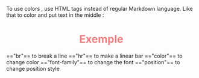 To use colors , use HTML tags instead of regular Markdown language.
Like that to color and put text in the middle : <h1 style="color:#F08080;  display: flex;  align-items: center; justify-content: center;">Exemple</h1>

=="br"== to break a line
=="hr"== to make a linear bar 
=="color"== to change color
=="font-family"== to change the font 
=="position"== to change position style









